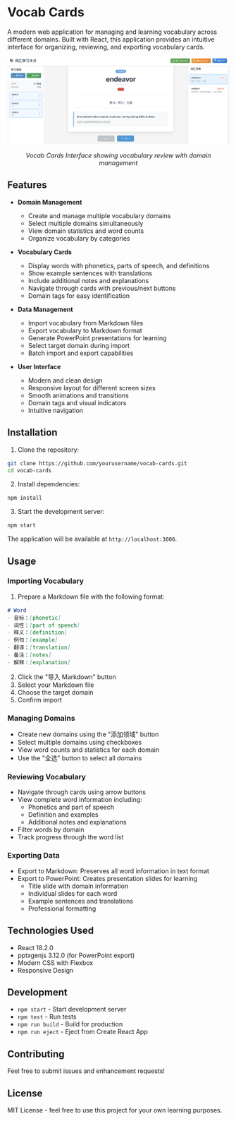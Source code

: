 # Vocab Cards

A modern web application for managing and learning vocabulary across different domains. Built with React, this application provides an intuitive interface for organizing, reviewing, and exporting vocabulary cards.

<div align="center">
  <img src="./img/image.png" alt="Vocab Cards Interface" width="800"/>
  <p><em>Vocab Cards Interface showing vocabulary review with domain management</em></p>
</div>

## Features

- **Domain Management**
  - Create and manage multiple vocabulary domains
  - Select multiple domains simultaneously
  - View domain statistics and word counts
  - Organize vocabulary by categories

- **Vocabulary Cards**
  - Display words with phonetics, parts of speech, and definitions
  - Show example sentences with translations
  - Include additional notes and explanations
  - Navigate through cards with previous/next buttons
  - Domain tags for easy identification

- **Data Management**
  - Import vocabulary from Markdown files
  - Export vocabulary to Markdown format
  - Generate PowerPoint presentations for learning
  - Select target domain during import
  - Batch import and export capabilities

- **User Interface**
  - Modern and clean design
  - Responsive layout for different screen sizes
  - Smooth animations and transitions
  - Domain tags and visual indicators
  - Intuitive navigation

## Installation

1. Clone the repository:
```bash
git clone https://github.com/yourusername/vocab-cards.git
cd vocab-cards
```

2. Install dependencies:
```bash
npm install
```

3. Start the development server:
```bash
npm start
```

The application will be available at `http://localhost:3000`.

## Usage

### Importing Vocabulary

1. Prepare a Markdown file with the following format:
```markdown
# Word
- 音标：[phonetic]
- 词性：[part of speech]
- 释义：[definition]
- 例句：[example]
- 翻译：[translation]
- 备注：[notes]
- 解释：[explanation]
```

2. Click the "导入 Markdown" button
3. Select your Markdown file
4. Choose the target domain
5. Confirm import

### Managing Domains

- Create new domains using the "添加领域" button
- Select multiple domains using checkboxes
- View word counts and statistics for each domain
- Use the "全选" button to select all domains

### Reviewing Vocabulary

- Navigate through cards using arrow buttons
- View complete word information including:
  - Phonetics and part of speech
  - Definition and examples
  - Additional notes and explanations
- Filter words by domain
- Track progress through the word list

### Exporting Data

- Export to Markdown: Preserves all word information in text format
- Export to PowerPoint: Creates presentation slides for learning
  - Title slide with domain information
  - Individual slides for each word
  - Example sentences and translations
  - Professional formatting

## Technologies Used

- React 18.2.0
- pptxgenjs 3.12.0 (for PowerPoint export)
- Modern CSS with Flexbox
- Responsive Design

## Development

- `npm start` - Start development server
- `npm test` - Run tests
- `npm run build` - Build for production
- `npm run eject` - Eject from Create React App

## Contributing

Feel free to submit issues and enhancement requests!

## License

MIT License - feel free to use this project for your own learning purposes.
